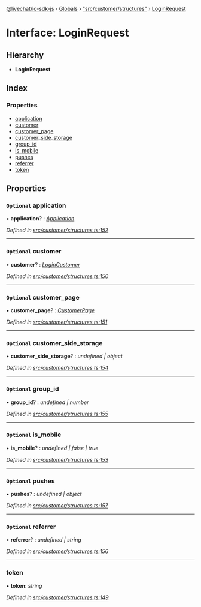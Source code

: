[@livechat/lc-sdk-js](../README.md) › [Globals](../globals.md) › ["src/customer/structures"](../modules/_src_customer_structures_.md) › [LoginRequest](_src_customer_structures_.loginrequest.md)

# Interface: LoginRequest

## Hierarchy

* **LoginRequest**

## Index

### Properties

* [application](_src_customer_structures_.loginrequest.md#optional-application)
* [customer](_src_customer_structures_.loginrequest.md#optional-customer)
* [customer_page](_src_customer_structures_.loginrequest.md#optional-customer_page)
* [customer_side_storage](_src_customer_structures_.loginrequest.md#optional-customer_side_storage)
* [group_id](_src_customer_structures_.loginrequest.md#optional-group_id)
* [is_mobile](_src_customer_structures_.loginrequest.md#optional-is_mobile)
* [pushes](_src_customer_structures_.loginrequest.md#optional-pushes)
* [referrer](_src_customer_structures_.loginrequest.md#optional-referrer)
* [token](_src_customer_structures_.loginrequest.md#token)

## Properties

### `Optional` application

• **application**? : *[Application](_src_customer_structures_.application.md)*

*Defined in [src/customer/structures.ts:152](https://github.com/livechat/lc-sdk-js/blob/ac28f06/src/customer/structures.ts#L152)*

___

### `Optional` customer

• **customer**? : *[LoginCustomer](_src_customer_structures_.logincustomer.md)*

*Defined in [src/customer/structures.ts:150](https://github.com/livechat/lc-sdk-js/blob/ac28f06/src/customer/structures.ts#L150)*

___

### `Optional` customer_page

• **customer_page**? : *[CustomerPage](_src_customer_structures_.customerpage.md)*

*Defined in [src/customer/structures.ts:151](https://github.com/livechat/lc-sdk-js/blob/ac28f06/src/customer/structures.ts#L151)*

___

### `Optional` customer_side_storage

• **customer_side_storage**? : *undefined | object*

*Defined in [src/customer/structures.ts:154](https://github.com/livechat/lc-sdk-js/blob/ac28f06/src/customer/structures.ts#L154)*

___

### `Optional` group_id

• **group_id**? : *undefined | number*

*Defined in [src/customer/structures.ts:155](https://github.com/livechat/lc-sdk-js/blob/ac28f06/src/customer/structures.ts#L155)*

___

### `Optional` is_mobile

• **is_mobile**? : *undefined | false | true*

*Defined in [src/customer/structures.ts:153](https://github.com/livechat/lc-sdk-js/blob/ac28f06/src/customer/structures.ts#L153)*

___

### `Optional` pushes

• **pushes**? : *undefined | object*

*Defined in [src/customer/structures.ts:157](https://github.com/livechat/lc-sdk-js/blob/ac28f06/src/customer/structures.ts#L157)*

___

### `Optional` referrer

• **referrer**? : *undefined | string*

*Defined in [src/customer/structures.ts:156](https://github.com/livechat/lc-sdk-js/blob/ac28f06/src/customer/structures.ts#L156)*

___

###  token

• **token**: *string*

*Defined in [src/customer/structures.ts:149](https://github.com/livechat/lc-sdk-js/blob/ac28f06/src/customer/structures.ts#L149)*
